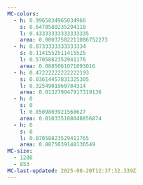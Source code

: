 ```yaml
---
MC-colors:
  - h: 0.9965034965034966
    s: 0.6470588235294118
    l: 0.43333333333333335
    area: 0.00037582211086752273
  - h: 0.8733333333333334
    s: 0.1141552511415525
    l: 0.5705882352941176
    area: 0.0885061071093016
  - h: 0.47222222222222193
    s: 0.03614457831325305
    l: 0.3254901960784314
    area: 0.013279047917319136
  - h: 0
    s: 0
    l: 0.8509803921568627
    area: 0.010335108048856874
  - h: 0
    s: 0
    l: 0.07058823529411765
    area: 0.8875039148136549
MC-size:
  - 1280
  - 853
MC-last-updated: 2025-08-20T12:37:32.339Z
---
```

